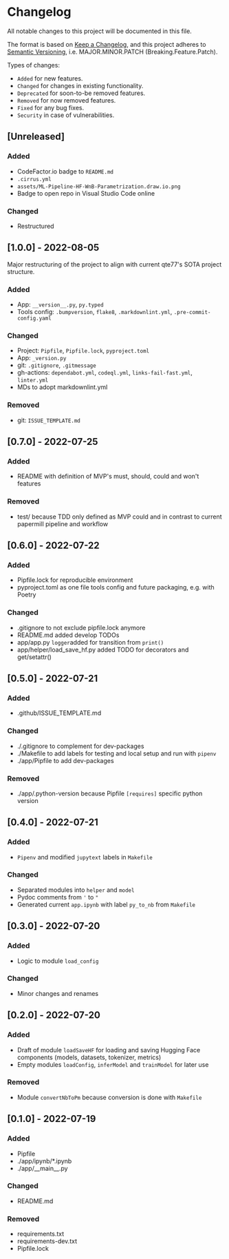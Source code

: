 Changelog
===

All notable changes to this project will be documented in this file.

The format is based on [Keep a Changelog](https://keepachangelog.com/en/1.0.0/),
and this project adheres to [Semantic Versioning](https://semver.org/spec/v2.0.0.html), i.e. MAJOR.MINOR.PATCH (Breaking.Feature.Patch).

Types of changes:

- `Added` for new features.
- `Changed` for changes in existing functionality.
- `Deprecated` for soon-to-be removed features.
- `Removed` for now removed features.
- `Fixed` for any bug fixes.
- `Security` in case of vulnerabilities.

[Unreleased]
---

### Added

- CodeFactor.io badge to `README.md`
- `.cirrus.yml`
- `assets/ML-Pipeline-HF-WnB-Parametrization.draw.io.png`
- Badge to open repo in Visual Studio Code online

### Changed

- Restructured

[1.0.0] - 2022-08-05
---

Major restructuring of the project to align with current qte77's SOTA project structure.

### Added

- App: `__version__.py`, `py.typed`
- Tools config: `.bumpversion`, `flake8`, `.markdownlint.yml`, `.pre-commit-config.yaml`

### Changed

- Project: `Pipfile`, `Pipfile.lock`, `pyproject.toml`
- App: `_version.py`
- git: `.gitignore`, `.gitmessage`
- gh-actions: `dependabot.yml`, `codeql.yml`, `links-fail-fast.yml`, `linter.yml`
- MDs to adopt markdownlint.yml

### Removed

- git: `ISSUE_TEMPLATE.md`

[0.7.0] - 2022-07-25
---

### Added

- README with definition of MVP's must, should, could and won't features

### Removed

- test/ because TDD only defined as MVP could and in contrast to current papermill pipeline and workflow

[0.6.0] - 2022-07-22
---

### Added

- Pipfile.lock for reproducible environment
- pyproject.toml as one file tools config and future packaging, e.g. with Poetry

### Changed

- .gitignore to not exclude pipfile.lock anymore
- README.md added develop TODOs
- app/app.py `logger`added for transition from `print()`
- app/helper/load_save_hf.py added TODO for decorators and get/setattr()

[0.5.0] - 2022-07-21
---

### Added

- .github/ISSUE_TEMPLATE.md

### Changed

- ./.gitignore to complement for dev-packages
- ./Makefile to add labels for testing and local setup and run with `pipenv`
- ./app/Pipfile to add dev-packages

### Removed

- ./app/.python-version because Pipfile `[requires]` specific python version

[0.4.0] - 2022-07-21
---

### Added

- `Pipenv` and modified `jupytext` labels in `Makefile`

### Changed

- Separated modules into `helper` and `model`
- Pydoc comments from `'` to `"`
- Generated current `app.ipynb` with label `py_to_nb` from `Makefile`

[0.3.0] - 2022-07-20
---

### Added

- Logic to  module `load_config`

### Changed

- Minor changes and renames

[0.2.0] - 2022-07-20
---

### Added

- Draft of module `loadSaveHF` for loading and saving Hugging Face components (models, datasets, tokenizer, metrics)
- Empty modules `loadConfig`, `inferModel` and `trainModel` for later use

### Removed

- Module `convertNbToPm` because conversion is done with `Makefile`

[0.1.0] - 2022-07-19
---

### Added

- Pipfile
- ./app/ipynb/*.ipynb
- ./app/__main\__.py

### Changed

- README.md

### Removed

- requirements.txt
- requirements-dev.txt
- Pipfile.lock
